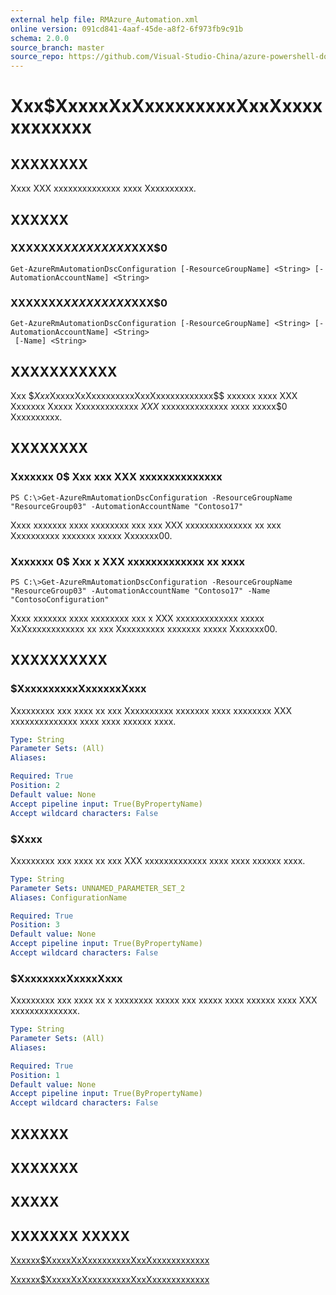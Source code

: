 ```yaml
---
external help file: RMAzure_Automation.xml
online version: 091cd841-4aaf-45de-a8f2-6f973fb9c91b
schema: 2.0.0
source_branch: master
source_repo: https://github.com/Visual-Studio-China/azure-powershell-docs-int
---
```


# Xxx$XxxxxXxXxxxxxxxxxXxxXxxxxxxxxxxxx
## XXXXXXXX
Xxxx XXX xxxxxxxxxxxxxx xxxx Xxxxxxxxxx.

## XXXXXX

### XXXXXXX$XXXXXXXXX$XXX$0
```
Get-AzureRmAutomationDscConfiguration [-ResourceGroupName] <String> [-AutomationAccountName] <String>
```

### XXXXXXX$XXXXXXXXX$XXX$0
```
Get-AzureRmAutomationDscConfiguration [-ResourceGroupName] <String> [-AutomationAccountName] <String>
 [-Name] <String>
```

## XXXXXXXXXXX
Xxx $$Xxx$XxxxxXxXxxxxxxxxxXxxXxxxxxxxxxxxx$$ xxxxxx xxxx XXX Xxxxxxx Xxxxx Xxxxxxxxxxxxx $XXX$ xxxxxxxxxxxxxx xxxx xxxxx$0 Xxxxxxxxxx.

## XXXXXXXX

### Xxxxxxx 0$ Xxx xxx XXX xxxxxxxxxxxxxx
```
PS C:\>Get-AzureRmAutomationDscConfiguration -ResourceGroupName "ResourceGroup03" -AutomationAccountName "Contoso17"
```

Xxxx xxxxxxx xxxx xxxxxxxx xxx xxx XXX xxxxxxxxxxxxxx xx xxx Xxxxxxxxxx xxxxxxx xxxxx Xxxxxxx00.

### Xxxxxxx 0$ Xxx x XXX xxxxxxxxxxxxx xx xxxx
```
PS C:\>Get-AzureRmAutomationDscConfiguration -ResourceGroupName "ResourceGroup03" -AutomationAccountName "Contoso17" -Name "ContosoConfiguration"
```

Xxxx xxxxxxx xxxx xxxxxxxx xxx x XXX xxxxxxxxxxxxx xxxxx XxXxxxxxxxxxxxx xx xxx Xxxxxxxxxx xxxxxxx xxxxx Xxxxxxx00.

## XXXXXXXXXX

### $XxxxxxxxxxXxxxxxxXxxx
Xxxxxxxxx xxx xxxx xx xxx Xxxxxxxxxx xxxxxxx xxxx xxxxxxxx XXX xxxxxxxxxxxxxx xxxx xxxx xxxxxx xxxx.

```yaml
Type: String
Parameter Sets: (All)
Aliases: 

Required: True
Position: 2
Default value: None
Accept pipeline input: True(ByPropertyName)
Accept wildcard characters: False
```

### $Xxxx
Xxxxxxxxx xxx xxxx xx xxx XXX xxxxxxxxxxxxx xxxx xxxx xxxxxx xxxx.

```yaml
Type: String
Parameter Sets: UNNAMED_PARAMETER_SET_2
Aliases: ConfigurationName

Required: True
Position: 3
Default value: None
Accept pipeline input: True(ByPropertyName)
Accept wildcard characters: False
```

### $XxxxxxxxXxxxxXxxx
Xxxxxxxxx xxx xxxx xx x xxxxxxxx xxxxx xxx xxxxx xxxx xxxxxx xxxx XXX xxxxxxxxxxxxxx.

```yaml
Type: String
Parameter Sets: (All)
Aliases: 

Required: True
Position: 1
Default value: None
Accept pipeline input: True(ByPropertyName)
Accept wildcard characters: False
```

## XXXXXX

## XXXXXXX

## XXXXX

## XXXXXXX XXXXX

[Xxxxxx$XxxxxXxXxxxxxxxxxXxxXxxxxxxxxxxxx](091cd841-4aaf-45de-a8f2-6f973fb9c91b)

[Xxxxxx$XxxxxXxXxxxxxxxxxXxxXxxxxxxxxxxxx](9e316628-0101-4da8-8a9f-843f8442e52d)



